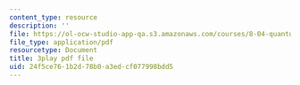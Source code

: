 ```yaml
---
content_type: resource
description: ''
file: https://ol-ocw-studio-app-qa.s3.amazonaws.com/courses/8-04-quantum-physics-i-spring-2016/24f5ce761b2d78b0a3edcf077998bdd5_XDm2cxC-UU.pdf
file_type: application/pdf
resourcetype: Document
title: 3play pdf file
uid: 24f5ce76-1b2d-78b0-a3ed-cf077998bdd5
---
```

